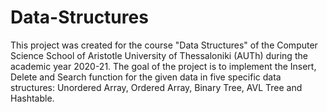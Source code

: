 # Data-Structures

This project was created for the course "Data Structures" of the Computer Science School of Aristotle University of Thessaloniki (AUTh) during the academic year 2020-21. 
The goal of the project is to implement the Insert, Delete and Search function for the given data in five specific data structures: Unordered Array, Ordered Array, Binary Tree, AVL Tree and Hashtable.                                                                                                                                    
